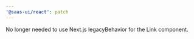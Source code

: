 ```yaml
---
'@saas-ui/react': patch
---
```


No longer needed to use Next.js legacyBehavior for the Link component.
